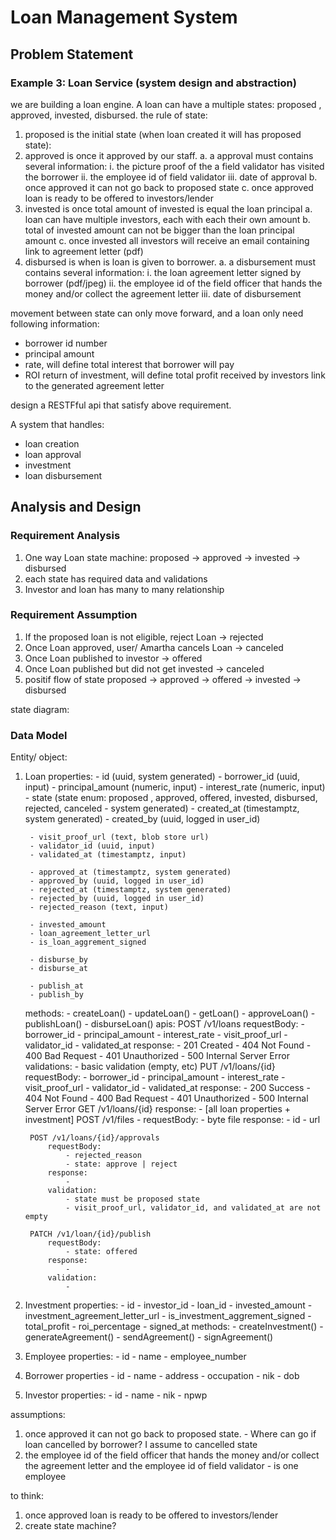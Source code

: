 # Loan Management System

## Problem Statement
### Example 3: Loan Service (system design and abstraction)

we are building a loan engine. A loan can have a multiple states: proposed , approved, invested, disbursed. the rule of state:
1. proposed is the initial state (when loan created it will has proposed state):
2. approved is once it approved by our staff.
    a. a approval must contains several information:
        i. the picture proof of the a field validator has visited the borrower 
        ii. the employee id of field validator
        iii. date of approval
    b. once approved it can not go back to proposed state
    c. once approved loan is ready to be offered to investors/lender
3. invested is once total amount of invested is equal the loan principal
    a. loan can have multiple investors, each with each their own amount
    b. total of invested amount can not be bigger than the loan principal amount
    c. once invested all investors will receive an email containing link to agreement letter (pdf)
4. disbursed is when is loan is given to borrower.
    a. a disbursement must contains several information:
        i. the loan agreement letter signed by borrower (pdf/jpeg)
        ii. the employee id of the field officer that hands the money and/or collect the agreement letter
        iii. date of disbursement

movement between state can only move forward, and a loan only need following information:
- borrower id number
- principal amount
- rate, will define total interest that borrower will pay
- ROI return of investment, will define total profit received by investors link to the generated agreement letter

design a RESTFful api that satisfy above requirement.

A system that handles:
 * loan creation
 * loan approval
 * investment
 * loan disbursement


## Analysis and Design
### Requirement Analysis
1. One way Loan state machine: proposed -> approved -> invested -> disbursed
2. each state has required data and validations
3. Investor and loan has many to many relationship

### Requirement Assumption
1. If the proposed loan is not eligible, reject Loan -> rejected
2. Once Loan approved, user/ Amartha cancels Loan -> canceled
3. Once Loan published to investor -> offered
4. Once Loan published but did not get invested -> canceled
5. positif flow of state proposed -> approved -> offered -> invested -> disbursed

state diagram:

### Data Model
Entity/ object:
1. Loan
    properties:
        - id (uuid, system generated)
        - borrower_id (uuid, input)
        - principal_amount (numeric, input)
        - interest_rate (numeric, input)
        - state (state enum: proposed , approved, offered, invested, disbursed, rejected, canceled - system generated)
        - created_at (timestamptz, system generated)
        - created_by (uuid, logged in user_id)

        - visit_proof_url (text, blob store url)
        - validator_id (uuid, input)
        - validated_at (timestamptz, input)

        - approved_at (timestamptz, system generated)
        - approved_by (uuid, logged in user_id)
        - rejected_at (timestamptz, system generated)
        - rejected_by (uuid, logged in user_id)
        - rejected_reason (text, input)

        - invested_amount
        - loan_agreement_letter_url
        - is_loan_aggrement_signed

        - disburse_by
        - disburse_at

        - publish_at
        - publish_by
    methods:
        - createLoan()
        - updateLoan()
        - getLoan()
        - approveLoan()
        - publishLoan()
        - disburseLoan()
    apis:
        POST /v1/loans
            requestBody:
                - borrower_id
                - principal_amount
                - interest_rate
                - visit_proof_url
                - validator_id
                - validated_at
            response:
                - 201 Created
                - 404 Not Found
                - 400 Bad Request
                - 401 Unauthorized
                - 500 Internal Server Error
            validations:
                - basic validation (empty, etc)
        PUT /v1/loans/{id}
            requestBody:
                - borrower_id
                - principal_amount
                - interest_rate
                - visit_proof_url
                - validator_id
                - validated_at
            response:
                - 200 Success
                - 404 Not Found
                - 400 Bad Request
                - 401 Unauthorized
                - 500 Internal Server Error
        GET /v1/loans/{id}
            response:
                - [all loan properties + investment]
        POST /v1/files
            - requestBody:
                - byte file
            response:
                - id
                - url

        POST /v1/loans/{id}/approvals
            requestBody:
                - rejected_reason
                - state: approve | reject
            response:
                -
            validation:
                - state must be proposed state
                - visit_proof_url, validator_id, and validated_at are not empty
        
        PATCH /v1/loan/{id}/publish
            requestBody:
                - state: offered
            response:
                -
            validation:
                -

2. Investment
    properties:
        - id
        - investor_id
        - loan_id
        - invested_amount
        - investment_agreement_letter_url
        - is_investment_aggrement_signed
        - total_profit
        - roi_percentage
        - signed_at
    methods:
        - createInvestment()
        - generateAgreement()
        - sendAgreement()
        - signAgreement()

3. Employee
    properties:
        - id
        - name
        - employee_number

4. Borrower
    properties
        - id
        - name
        - address
        - occupation
        - nik
        - dob

5. Investor
    properties:
        - id
        - name
        - nik
        - npwp


assumptions:
1. once approved it can not go back to proposed state. - Where can go if loan cancelled by borrower? I assume to cancelled state
2. the employee id of the field officer that hands the money and/or collect the agreement letter and the employee id of field validator - is one employee

to think:
1. once approved loan is ready to be offered to investors/lender
2. create state machine?
